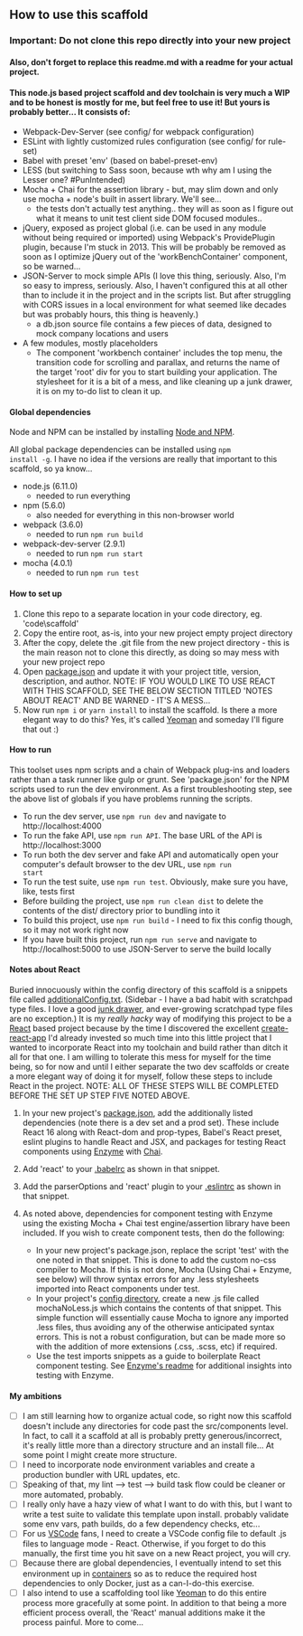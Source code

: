 ## How to use this scaffold

### Important: Do not clone this repo directly into your new project
#### Also, don't forget to replace this readme.md with a readme for your actual project.

#### This node.js based project scaffold and dev toolchain is very much a WIP and to be honest is mostly for me, but feel free to use it! But yours is probably better... It consists of:

* Webpack-Dev-Server (see config/ for webpack configuration)
* ESLint with lightly customized rules configuration (see config/ for rule-set)
* Babel with preset 'env' (based on babel-preset-env)
* LESS (but switching to Sass soon, because wth why am I using the Lesser one? \#PunIntended)
* Mocha + Chai for the assertion library - but, may slim down and only use mocha + node's built in assert library. We'll see... 
    * the tests don't actually test anything.. they will as soon as I figure out what it means to unit test client side DOM focused modules.. 
* jQuery, exposed as project global (i.e. can be used in any module without being required or imported) using Webpack's ProvidePlugin plugin, because I'm stuck in 2013. This will be probably be removed as soon as I optimize jQuery out of the 'workBenchContainer' component, so be warned...
* JSON-Server to mock simple APIs (I love this thing, seriously. Also, I'm so easy to impress, seriously. Also, I haven't configured this at all other than to include it in the project and in the scripts list. But after struggling with CORS issues in a local environment for what seemed like decades but was probably hours, this thing is heavenly.)
    * a db.json source file contains a few pieces of data, designed to mock company locations and users
* A few modules, mostly placeholders
    * The component 'workbench container' includes the top menu, the transition code for scrolling and parallax, and returns the name of the target 'root' div for you to start building your application. The stylesheet for it is a bit of a mess, and like cleaning up a junk drawer, it is on my to-do list to clean it up. 

#### Global dependencies
Node and NPM can be installed by installing [Node and NPM](https://nodejs.org/en/).

All global package dependencies can be installed using <code>npm install -g</code>. I have no idea if the versions are really that important to this scaffold, so ya know... 

* node.js (6.11.0)
    * needed to run everything
* npm (5.6.0)
    * also needed for everything in this non-browser world
* webpack (3.6.0)
    * needed to run <code>npm run build</code>
* webpack-dev-server (2.9.1)
    * needed to run <code>npm run start</code>
* mocha (4.0.1)
    * needed to run <code>npm run test</code>

#### How to set up

1. Clone this repo to a separate location in your code directory, eg. 'code\scaffold'
2. Copy the entire root, as-is, into your new project empty project directory
3. After the copy, delete the .git file from the new project directory - this is the main reason not to clone this directly, as doing so may mess with your new project repo
4. Open [package.json](https://github.com/moabs81/scaffold2/blob/master/package.json) and update it with your project title, version, description, and author. NOTE: IF YOU WOULD LIKE TO USE REACT WITH THIS SCAFFOLD, SEE THE BELOW SECTION TITLED 'NOTES ABOUT REACT' AND BE WARNED - IT'S A MESS...
5. Now run <code>npm i</code> or <code>yarn install</code> to install the scaffold.  Is there a more elegant way to do this? Yes, it's called [Yeoman](http://yeoman.io/learning/) and someday I'll figure that out :) 

#### How to run

This toolset uses npm scripts and a chain of Webpack plug-ins and loaders rather than a task runner like gulp or grunt. See 'package.json' for the NPM scripts used to run the dev environment. As a first troubleshooting step, see the above list of globals if you have problems running the scripts. 

* To run the dev server, use <code>npm run dev</code> and navigate to http://localhost:4000
* To run the fake API, use <code>npm run API</code>. The base URL of the API is http://localhost:3000
* To run both the dev server and fake API and automatically open your computer's default browser to the dev URL, use <code>npm run start</code>
* To run the test suite, use <code>npm run test</code>. Obviously, make sure you have, like, tests first    
* Before building the project, use <code>npm run clean dist</code> to delete the contents of the dist/ directory prior to bundling into it
* To build this project, use <code>npm run build</code> - I need to fix this config though, so it may not work right now
* If you have built this project, run <code>npm run serve</code> and navigate to http://localhost:5000 to use JSON-Server to serve the build locally

#### Notes about React

Buried innocuously within the config directory of this scaffold is a snippets file called [additionalConfig.txt](https://github.com/moabs81/scaffold2/blob/master/config/additionalConfig.txt). (Sidebar - I have a bad habit with scratchpad type files. I love a good [junk drawer](https://www.npr.org/sections/theprotojournalist/2014/08/15/337759135/what-your-junk-drawer-reveals-about-you), and ever-growing scratchpad type files are no exception.) It is my <i>really hacky</i> way of modifying this project to be a [React](https://github.com/facebook/react) based project because by the time I discovered the excellent [create-react-app](https://github.com/facebookincubator/create-react-app) I'd already invested so much time into this little project that I wanted to incorporate React into my toolchain and build rather than ditch it all for that one. I am willing to tolerate this mess for myself for the time being, so for now and until I either separate the two dev scaffolds or create a more elegant way of doing it for myself, follow these steps to include React in the project. NOTE: ALL OF THESE STEPS WILL BE COMPLETED BEFORE THE SET UP STEP FIVE NOTED ABOVE. 

1. In your new project's [package.json](https://github.com/moabs81/scaffold2/blob/master/package.json), add the additionally listed dependencies (note there is a dev set and a prod set). These include React 16 along with React-dom and prop-types, Babel's React preset, eslint plugins to handle React and JSX, and packages for testing React components using [Enzyme](https://github.com/airbnb/enzyme) with [Chai](https://github.com/producthunt/chai-enzyme).

2. Add 'react' to your [.babelrc](https://github.com/moabs81/scaffold2/blob/master/.babelrc) as shown in that snippet. 

3. Add the parserOptions and 'react' plugin to your [.eslintrc](https://github.com/moabs81/scaffold2/blob/master/config/.eslintrc) as shown in that snippet.

4. As noted above, dependencies for component testing with Enzyme using the existing Mocha + Chai test engine/assertion library have been included. If you wish to create component tests, then do the following:
    * In your new project's package.json, replace the script 'test' with the one noted in that snippet. This is done to add the custom no-css compiler to Mocha. If this is not done, Mocha (Using Chai + Enzyme, see below) will throw syntax errors for any .less stylesheets imported into React components under test. 
    * In your project's [config directory](https://github.com/moabs81/scaffold2/tree/master/config), create a new .js file called mochaNoLess.js which contains the contents of that snippet. This simple function will essentially cause Mocha to ignore any imported .less files, thus avoiding any of the otherwise anticipated syntax errors. This is not a robust configuration, but can be made more so with the addition of more extensions (.css, .scss, etc) if required. 
    * Use the test imports snippets as a guide to boilerplate React component testing. See [Enzyme's readme](https://github.com/airbnb/enzyme) for additional insights into testing with Enzyme. 

#### My ambitions

- [ ] I am still learning how to organize actual code, so right now this scaffold doesn't include any directories for code past the src/components level. In fact, to call it a scaffold at all is probably pretty generous/incorrect, it's really little more than a directory structure and an install file... At some point I might create more structure.
- [ ] I need to incorporate node environment variables and create a production bundler with URL updates, etc.
- [ ] Speaking of that, my lint --> test --> build task flow could be cleaner or more automated, probably.
- [ ] I really only have a hazy view of what I want to do with this, but I want to write a test suite to validate this template upon install. probably validate some env vars, path builds, do a few dependency checks, etc... 
- [ ] For us [VSCode](https://code.visualstudio.com/) fans, I need to create a VSCode config file to default .js files to language mode - React. Otherwise, if you forget to do this manually, the first time you hit save on a new React project, you will cry. 
- [ ] Because there are global dependencies, I eventually intend to set this environment up in [containers](https://www.docker.com/) so as to reduce the required host dependencies to only Docker, just as a can-I-do-this exercise.
- [ ] I also intend to use a scaffolding tool like [Yeoman](http://yeoman.io/learning/) to do this entire process more gracefully at some point. In addition to that being a more efficient process overall, the 'React' manual additions make it the process painful. More to come... 